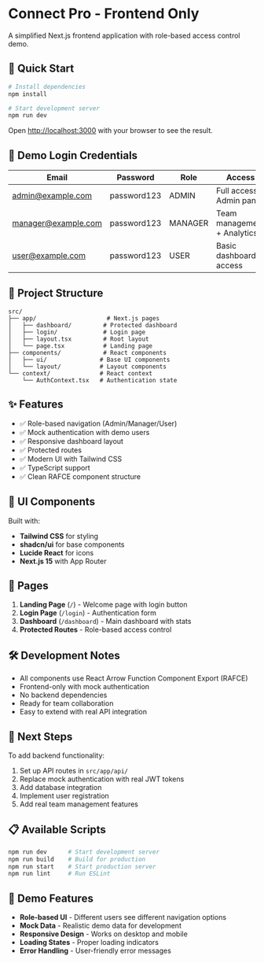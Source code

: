 # Connect Pro - Frontend Only

A simplified Next.js frontend application with role-based access control demo.

## 🚀 Quick Start

```bash
# Install dependencies
npm install

# Start development server
npm run dev
```

Open [http://localhost:3000](http://localhost:3000) with your browser to see the result.

## 🔐 Demo Login Credentials

| Email | Password | Role | Access |
|-------|----------|------|---------|
| admin@example.com | password123 | ADMIN | Full access + Admin panel |
| manager@example.com | password123 | MANAGER | Team management + Analytics |
| user@example.com | password123 | USER | Basic dashboard access |

## 📁 Project Structure

```
src/
├── app/                    # Next.js pages
│   ├── dashboard/         # Protected dashboard
│   ├── login/             # Login page
│   ├── layout.tsx         # Root layout
│   └── page.tsx           # Landing page
├── components/            # React components
│   ├── ui/               # Base UI components
│   └── layout/           # Layout components
└── context/              # React context
    └── AuthContext.tsx   # Authentication state
```

## ✨ Features

- ✅ Role-based navigation (Admin/Manager/User)
- ✅ Mock authentication with demo users
- ✅ Responsive dashboard layout
- ✅ Protected routes
- ✅ Modern UI with Tailwind CSS
- ✅ TypeScript support
- ✅ Clean RAFCE component structure

## 🎨 UI Components

Built with:
- **Tailwind CSS** for styling
- **shadcn/ui** for base components
- **Lucide React** for icons
- **Next.js 15** with App Router

## 📱 Pages

1. **Landing Page** (`/`) - Welcome page with login button
2. **Login Page** (`/login`) - Authentication form
3. **Dashboard** (`/dashboard`) - Main dashboard with stats
4. **Protected Routes** - Role-based access control

## 🛠️ Development Notes

- All components use React Arrow Function Component Export (RAFCE)
- Frontend-only with mock authentication
- No backend dependencies
- Ready for team collaboration
- Easy to extend with real API integration

## 🔄 Next Steps

To add backend functionality:
1. Set up API routes in `src/app/api/`
2. Replace mock authentication with real JWT tokens
3. Add database integration
4. Implement user registration
5. Add real team management features

## 📋 Available Scripts

```bash
npm run dev      # Start development server
npm run build    # Build for production
npm run start    # Start production server
npm run lint     # Run ESLint
```

## 🌟 Demo Features

- **Role-based UI** - Different users see different navigation options
- **Mock Data** - Realistic demo data for development
- **Responsive Design** - Works on desktop and mobile
- **Loading States** - Proper loading indicators
- **Error Handling** - User-friendly error messages
